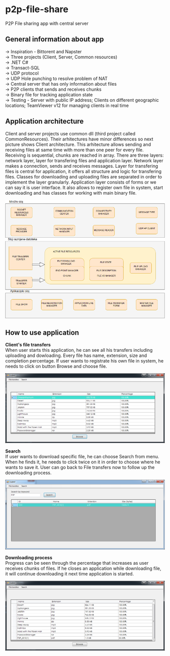 # p2p-file-share
 P2P File sharing app with central server

## General information about app<br>
-> Inspiration - Bittorent and Napster <br>
-> Three projects (Client, Server, Common resources) <br>
-> .NET C# <br> 
-> Transact-SQL <br>
-> UDP protocol <br>
-> UDP Hole punching to resolve problem of NAT <br>
-> Central server that has only information about files <br>
-> P2P clients that sends and receives chunks <br>
-> Binary file for tracking application state <br>
-> Testing - Server with public IP address; Clients on different geographic locations; TeamViewer v12 for managing clients in real time <br>
           
## Application architecture
Client and server projects use common dll (third project called CommonResources). Their arhitectures have minor differences so next picture shows Client architecture.
This arhitecture allows sending and receiving files at same time with more than one peer for every file. Receiving is sequential, chunks are reached in array.
There are three layers: network layer, layer for transfering files and application layer. Network layer makes a connection, sends and receives messages.
Layer for transfering files is central for application, it offers all structure and logic for transfering files. Classes for downloading and uploading files are separated in order
to implement the layer granularly. Application layer consists of forms or we can say it is user interface. It also allows to register own file in system, start downloading and has
classes for working with main binary file.

![arch](https://github.com/marina347/p2p-file-share/blob/master/p2p_slike/arhitektura.png?raw=true)


## How to use application

**Client's file transfers** <br>
When user starts this application, he can see all his transfers including uploading and dowloading. Every file has name, extension, size and completion percentage.
If user wants to registrate his own file in system, he needs to click on button Browse and choose file.

![view](https://github.com/marina347/p2p-file-share/blob/master/p2p_slike/pregled.png?raw=true)


**Search** <br>
If user wants to download specific file, he can choose Search from menu. When he finds it, he needs to click twice on it in order to choose where he wants to save it. User can go back to File transfers now to follow up the downloading process.

![search](https://github.com/marina347/p2p-file-share/blob/master/p2p_slike/pretraga.png?raw=true)


**Downloading process** <br>
Progress can be seen through the percentage that increases as user receives chunks of files. If he closes an application while downloading file, it will continue downloading it next time application is started.

![download](https://github.com/marina347/p2p-file-share/blob/master/p2p_slike/skidanje.png?raw=true)
